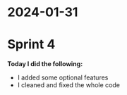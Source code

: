 # 2024-01-31

# Sprint 4

**Today I did the following:**

- I added some optional features
- I cleaned and fixed the whole code
